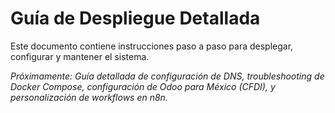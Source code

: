 # Guía de Despliegue Detallada

Este documento contiene instrucciones paso a paso para desplegar, configurar y mantener el sistema.

*Próximamente: Guía detallada de configuración de DNS, troubleshooting de Docker Compose, configuración de Odoo para México (CFDI), y personalización de workflows en n8n.*
